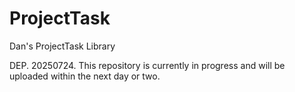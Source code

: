 # ProjectTask
Dan's ProjectTask Library

DEP. 20250724. This repository is currently in progress and will be uploaded within the next day or two.
